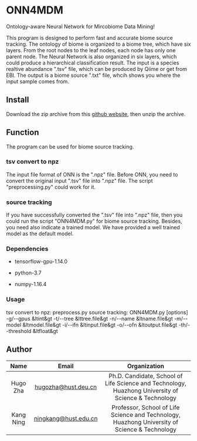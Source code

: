 # ONN4MDM
Ontology-aware Neural Network for Mircobiome Data Mining!

This program is designed to perform fast and accurate biome source tracking. The ontology of biome is organized to a biome tree, which have six layers. From the root nodes to the leaf nodes, each node has only one parent node. The Neural Network is also organized in six layers, which could produce a hierarchical classification result. The input is a species realtive abundance ".tsv" file, which can be produced by Qiime or get from EBI. The output is a biome source ".txt" file, whcih shows you where the input sample comes from.

## Install
Download the zip archive from this [github website][1], then unzip the archive.
## Function
The program can be used for biome source tracking.
### tsv convert to npz
The input file format of ONN is the ".npz" file. Before ONN, you need to convert the original input ".tsv" file into ".npz" file. The script "preprocessing.py" could work for it.
### source tracking
If you have successfully converted the ".tsv" file into ".npz" file, then you could run the script "ONN4MDM.py" for biome source tracking. Besides, you need also indicate a trained model. We have provided a well trained model as the default model.
### Dependencies
* tensorflow-gpu-1.14.0
+ python-3.7
- numpy-1.16.4
### Usage
tsv convert to npz: preprocess.py
source tracking: ONN4MDM.py \[options\] \-g/\-\-gpus &ltint&gt \-t/\-\-tree &lttree.file&gt \-n/\-\-name &ltname.file&gt \-m/\-\-model &ltmodel.file&gt \-i/\-\-ifn &ltinput.file&gt \-o/\-\-ofn &ltoutput.file&gt \-th/\-\-threshold &ltfloat&gt
## Author
Name|Email|Organization
:----:|:----:|:----:
Hugo Zha|<hugozha@hust.deu.cn>|Ph.D. Candidate, School of Life Science and Technology, Huazhong University of Science & Technology
Kang Ning|<ningkang@hust.edu.cn>|Professor, School of Life Science and Technology, Huazhong University of Science & Technology

[1]:https://github.com/HUST-NingKang-Lab/straingems
